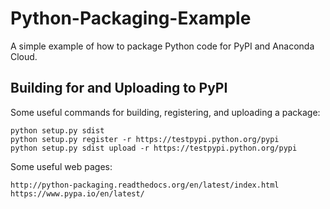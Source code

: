 # Python-Packaging-Example
A simple example of how to package Python code for PyPI and Anaconda Cloud.

## Building for and Uploading to PyPI

Some useful commands for building, registering, and uploading a package:

    python setup.py sdist
    python setup.py register -r https://testpypi.python.org/pypi
    python setup.py sdist upload -r https://testpypi.python.org/pypi

Some useful web pages:

    http://python-packaging.readthedocs.org/en/latest/index.html
    https://www.pypa.io/en/latest/
